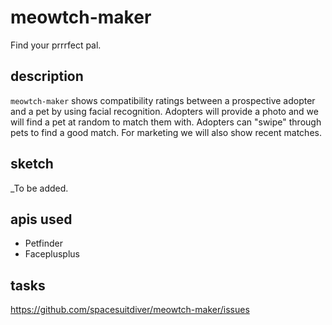 # meowtch-maker
Find your prrrfect pal.

## description
`meowtch-maker` shows compatibility ratings between a prospective adopter and a pet by using facial recognition. Adopters will provide a photo and we will find a pet at random to match them with. Adopters can "swipe" through pets to find a good match. For marketing we will also show recent matches.

## sketch
_To be added.

## apis used
- Petfinder
- Faceplusplus

## tasks
https://github.com/spacesuitdiver/meowtch-maker/issues
